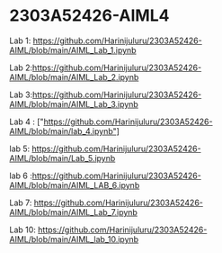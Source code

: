 # 2303A52426-AIML4
Lab 1: https://github.com/Harinijuluru/2303A52426-AIML/blob/main/AIML_Lab_1.ipynb

Lab 2:https://github.com/Harinijuluru/2303A52426-AIML/blob/main/AIML_Lab_2.ipynb

Lab 3:https://github.com/Harinijuluru/2303A52426-AIML/blob/main/AIML_Lab_3.ipynb

Lab 4 : ["https://github.com/Harinijuluru/2303A52426-AIML/blob/main/lab_4.ipynb"]

lab 5: https://github.com/Harinijuluru/2303A52426-AIML/blob/main/Lab_5.ipynb

lab 6 :https://github.com/Harinijuluru/2303A52426-AIML/blob/main/AIML_LAB_6.ipynb

Lab 7: https://github.com/Harinijuluru/2303A52426-AIML/blob/main/AIML_Lab_7.ipynb

Lab 10: https://github.com/Harinijuluru/2303A52426-AIML/blob/main/AIML_lab_10.ipynb



